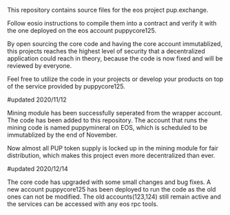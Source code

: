 This repository contains source files for the eos project pup.exchange.

Follow eosio instructions to compile them into a contract and verify it with the one deployed on the eos account puppycore125.

By open sourcing the core code and having the core account immutablized, this projects reaches the highest level of security that a decentralized application could reach in theory, because the code is now fixed and will be reviewed by everyone.

Feel free to utilize the code in your projects or develop your products on top of the service provided by puppycore125.


#updated 2020/11/12

Mining module has been successfully seperated from the wrapper account. The code has been added to this repository. The account that runs the mining code is named puppymineral on EOS, which is scheduled to be immutablized by the end of November.

Now almost all PUP token supply is locked up in the mining module for fair distribution, which makes this project even more decentralized than ever.


#updated 2020/12/14

The core code has upgraded with some small changes and bug fixes. A new account puppycore125 has been deployed to run the code as the old ones can not be modified. The old accounts(123,124) still remain active and the services can be accessed with any eos rpc tools.